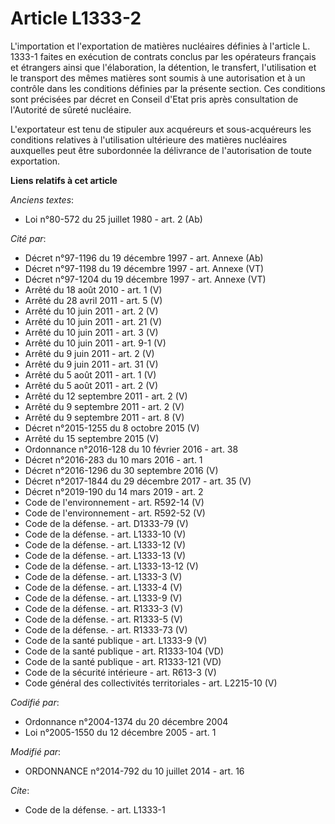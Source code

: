 # Article L1333-2

L'importation et l'exportation de matières nucléaires définies à l'article L. 1333-1 faites en exécution de contrats conclus
par les opérateurs français et étrangers ainsi que l'élaboration, la détention, le transfert, l'utilisation et le transport
des mêmes matières sont soumis à une autorisation et à un contrôle dans les conditions définies   par la présente section.
Ces conditions sont précisées par décret en Conseil d'Etat pris après consultation de l'Autorité de sûreté nucléaire. 

L'exportateur est tenu de stipuler aux acquéreurs et sous-acquéreurs les conditions relatives à l'utilisation ultérieure des
matières nucléaires auxquelles peut être subordonnée la délivrance de l'autorisation de toute exportation.

**Liens relatifs à cet article**

_Anciens textes_:

  - Loi n°80-572 du 25 juillet 1980 - art. 2 (Ab)

_Cité par_:

  - Décret n°97-1196 du 19 décembre 1997 - art. Annexe (Ab)
  - Décret n°97-1198 du 19 décembre 1997 - art. Annexe (VT)
  - Décret n°97-1204 du 19 décembre 1997 - art. Annexe (VT)
  - Arrêté du 18 août 2010 - art. 1 (V)
  - Arrêté du 28 avril 2011 - art. 5 (V)
  - Arrêté du 10 juin 2011 - art. 2 (V)
  - Arrêté du 10 juin 2011 - art. 21 (V)
  - Arrêté du 10 juin 2011 - art. 3 (V)
  - Arrêté du 10 juin 2011 - art. 9-1 (V)
  - Arrêté du 9 juin 2011 - art. 2 (V)
  - Arrêté du 9 juin 2011 - art. 31 (V)
  - Arrêté du 5 août 2011 - art. 1 (V)
  - Arrêté du 5 août 2011 - art. 2 (V)
  - Arrêté du 12 septembre 2011 - art. 2 (V)
  - Arrêté du 9 septembre 2011 - art. 2 (V)
  - Arrêté du 9 septembre 2011 - art. 8 (V)
  - Décret n°2015-1255 du 8 octobre 2015  (V)
  - Arrêté du 15 septembre 2015 (V)
  - Ordonnance n°2016-128 du 10 février 2016 - art. 38
  - Décret n°2016-283 du 10 mars 2016 - art. 1
  - Décret n°2016-1296 du 30 septembre 2016 (V)
  - Décret n°2017-1844 du 29 décembre 2017 - art. 35 (V)
  - Décret n°2019-190 du 14 mars 2019 - art. 2
  - Code de l'environnement - art. R592-14 (V)
  - Code de l'environnement - art. R592-52 (V)
  - Code de la défense. - art. D1333-79 (V)
  - Code de la défense. - art. L1333-10 (V)
  - Code de la défense. - art. L1333-12 (V)
  - Code de la défense. - art. L1333-13 (V)
  - Code de la défense. - art. L1333-13-12 (V)
  - Code de la défense. - art. L1333-3 (V)
  - Code de la défense. - art. L1333-4 (V)
  - Code de la défense. - art. L1333-9 (V)
  - Code de la défense. - art. R1333-3 (V)
  - Code de la défense. - art. R1333-5 (V)
  - Code de la défense. - art. R1333-73 (V)
  - Code de la santé publique - art. L1333-9 (V)
  - Code de la santé publique - art. R1333-104 (VD)
  - Code de la santé publique - art. R1333-121 (VD)
  - Code de la sécurité intérieure - art. R613-3 (V)
  - Code général des collectivités territoriales - art. L2215-10 (V)

_Codifié par_:

  - Ordonnance n°2004-1374 du 20 décembre 2004
  - Loi n°2005-1550 du 12 décembre 2005 - art. 1

_Modifié par_:

  - ORDONNANCE n°2014-792 du 10 juillet 2014 - art. 16

_Cite_:

  - Code de la défense. - art. L1333-1
